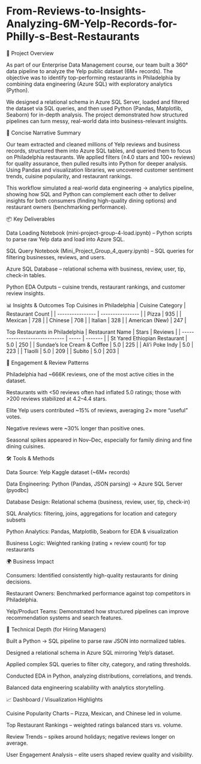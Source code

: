 # From-Reviews-to-Insights-Analyzing-6M-Yelp-Records-for-Philly-s-Best-Restaurants

📌 Project Overview

As part of our Enterprise Data Management  course, our team built a 360° data pipeline to analyze the Yelp public dataset (6M+ records). The objective was to identify top-performing restaurants in Philadelphia by combining data engineering (Azure SQL) with exploratory analytics (Python).

We designed a relational schema in Azure SQL Server, loaded and filtered the dataset via SQL queries, and then used Python (Pandas, Matplotlib, Seaborn) for in-depth analysis. The project demonstrated how structured pipelines can turn messy, real-world data into business-relevant insights.

📝 Concise Narrative Summary

Our team extracted and cleaned millions of Yelp reviews and business records, structured them into Azure SQL tables, and queried them to focus on Philadelphia restaurants. We applied filters (≥4.0 stars and 100+ reviews) for quality assurance, then pulled results into Python for deeper analysis. Using Pandas and visualization libraries, we uncovered customer sentiment trends, cuisine popularity, and restaurant rankings.

This workflow simulated a real-world data engineering → analytics pipeline, showing how SQL and Python can complement each other to deliver insights for both consumers (finding high-quality dining options) and restaurant owners (benchmarking performance).

📦 Key Deliverables

Data Loading Notebook (mini-project-group-4-load.ipynb) – Python scripts to parse raw Yelp data and load into Azure SQL.

SQL Query Notebook (Mini_Project_Group_4_query.ipynb) – SQL queries for filtering businesses, reviews, and users.

Azure SQL Database – relational schema with business, review, user, tip, check-in tables.

Python EDA Outputs – cuisine trends, restaurant rankings, and customer review insights.

📊 Insights & Outcomes
Top Cuisines in Philadelphia
| Cuisine Category | Restaurant Count |
| ---------------- | ---------------- |
| Pizza            | 935              |
| Mexican          | 728              |
| Chinese          | 708              |
| Italian          | 328              |
| American (New)   | 247              |


Top Restaurants in Philadelphia
| Restaurant Name               | Stars | Reviews |
| ----------------------------- | ----- | ------- |
| St Yared Ethiopian Restaurant | 5.0   | 250     |
| Sundae’s Ice Cream & Coffee   | 5.0   | 225     |
| Ali’i Poke Indy               | 5.0   | 223     |
| Tlaolli                       | 5.0   | 209     |
| Subito                        | 5.0   | 203     |


📝 Engagement & Review Patterns

Philadelphia had ~666K reviews, one of the most active cities in the dataset.

Restaurants with <50 reviews often had inflated 5.0 ratings; those with >200 reviews stabilized at 4.2–4.4 stars.

Elite Yelp users contributed ~15% of reviews, averaging 2× more “useful” votes.

Negative reviews were ~30% longer than positive ones.

Seasonal spikes appeared in Nov–Dec, especially for family dining and fine dining cuisines.

🛠️ Tools & Methods

Data Source: Yelp Kaggle dataset (~6M+ records)

Data Engineering: Python (Pandas, JSON parsing) → Azure SQL Server (pyodbc)

Database Design: Relational schema (business, review, user, tip, check-in)

SQL Analytics: filtering, joins, aggregations for location and category subsets

Python Analytics: Pandas, Matplotlib, Seaborn for EDA & visualization

Business Logic: Weighted ranking (rating × review count) for top restaurants

🌍 Business Impact

Consumers: Identified consistently high-quality restaurants for dining decisions.

Restaurant Owners: Benchmarked performance against top competitors in Philadelphia.

Yelp/Product Teams: Demonstrated how structured pipelines can improve recommendation systems and search features.

🔬 Technical Depth (for Hiring Managers)

Built a Python → SQL pipeline to parse raw JSON into normalized tables.

Designed a relational schema in Azure SQL mirroring Yelp’s dataset.

Applied complex SQL queries to filter city, category, and rating thresholds.

Conducted EDA in Python, analyzing distributions, correlations, and trends.

Balanced data engineering scalability with analytics storytelling.

📈 Dashboard / Visualization Highlights

Cuisine Popularity Charts – Pizza, Mexican, and Chinese led in volume.

Top Restaurant Rankings – weighted ratings balanced stars vs. volume.

Review Trends – spikes around holidays; negative reviews longer on average.

User Engagement Analysis – elite users shaped review quality and visibility.
